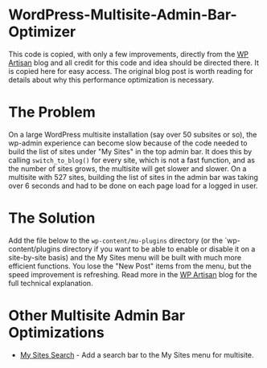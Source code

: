 # WordPress-Multisite-Admin-Bar-Optimizer

This code is copied, with only a few improvements, directly from the [WP Artisan](https://wpartisan.me/tutorials/multisite-speed-improvements-admin-bar) blog and all credit for this code and idea should be directed there.  It is copied here for easy access.  The original blog post is worth reading for details about why this performance optimization is necessary.  

# The Problem

On a large WordPress multisite installation (say over 50 subsites or so), the wp-admin experience can become slow because of the code needed to build the list of sites under "My Sites" in the top admin bar.  It does this by calling `switch_to_blog()` for every site, which is not a fast function, and as the number of sites grows, the multisite will get slower and slower.  On a multisite with 527 sites, building the list of sites in the admin bar was taking over 6 seconds and had to be done on each page load for a logged in user.  

# The Solution

Add the file below to the `wp-content/mu-plugins` directory (or the `wp-content/plugins directory if you want to be able to enable or disable it on a site-by-site basis) and the My Sites menu will be built with much more efficient functions.  You lose the "New Post" items from the menu, but the speed improvement is refreshing.  Read more in the [WP Artisan](https://wpartisan.me/tutorials/multisite-speed-improvements-admin-bar) blog for the full technical explanation. 

# Other Multisite Admin Bar Optimizations

* [My Sites Search](https://github.com/trepmal/my-sites-search) - Add a search bar to the My Sites menu for multisite. 
